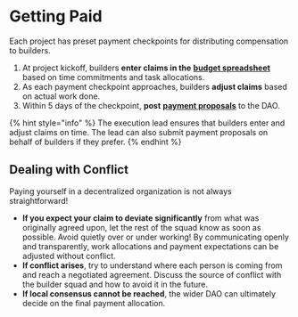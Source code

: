 # Getting Paid

Each project has preset payment checkpoints for distributing compensation to builders.

1. At project kickoff, builders **enter claims in the** [**budget spreadsheet**](https://sheet.zoho.com/sheet/open/a4p9k334be0a1097242a3b83d72f227695a48) based on time commitments and task allocations.
2. As each payment checkpoint approaches, builders **adjust claims** based on actual work done.
3. Within 5 days of the checkpoint, **post** [**payment proposals**](https://airtable.com/shrSsOJJUoM6N6IKL) to the DAO.

{% hint style="info" %}
The execution lead ensures that builders enter and adjust claims on time. The lead can also submit payment proposals on behalf of builders if they prefer.
{% endhint %}

## Dealing with Conflict

Paying yourself in a decentralized organization is not always straightforward! 

* **If you expect your claim to deviate significantly** from what was originally agreed upon, let the rest of the squad know as soon as possible. Avoid quietly over or under working! By communicating openly and transparently, work allocations and payment expectations can be adjusted without conflict.
* **If conflict arises**, try to understand where each person is coming from and reach a negotiated agreement. Discuss the source of conflict with the builder squad and how to avoid it in the future. 
* **If local consensus cannot be reached**, the wider DAO can ultimately decide on the final payment allocation. 

